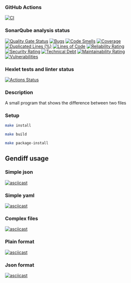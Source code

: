 ### GitHub Actions

[![CI](https://github.com/Coverfog/python-project-50/actions/workflows/ci.yml/badge.svg?branch=main)](https://github.com/Coverfog/python-project-50/actions/workflows/ci.yml)

### SonarQube analysis status

[![Quality Gate Status](https://sonarcloud.io/api/project_badges/measure?project=Coverfog_python-project-50&metric=alert_status)](https://sonarcloud.io/summary/new_code?id=Coverfog_python-project-50)
[![Bugs](https://sonarcloud.io/api/project_badges/measure?project=Coverfog_python-project-50&metric=bugs)](https://sonarcloud.io/summary/new_code?id=Coverfog_python-project-50)
[![Code Smells](https://sonarcloud.io/api/project_badges/measure?project=Coverfog_python-project-50&metric=code_smells)](https://sonarcloud.io/summary/new_code?id=Coverfog_python-project-50)
[![Coverage](https://sonarcloud.io/api/project_badges/measure?project=Coverfog_python-project-50&metric=coverage)](https://sonarcloud.io/summary/new_code?id=Coverfog_python-project-50)
[![Duplicated Lines (%)](https://sonarcloud.io/api/project_badges/measure?project=Coverfog_python-project-50&metric=duplicated_lines_density)](https://sonarcloud.io/summary/new_code?id=Coverfog_python-project-50)
[![Lines of Code](https://sonarcloud.io/api/project_badges/measure?project=Coverfog_python-project-50&metric=ncloc)](https://sonarcloud.io/summary/new_code?id=Coverfog_python-project-50)
[![Reliability Rating](https://sonarcloud.io/api/project_badges/measure?project=Coverfog_python-project-50&metric=reliability_rating)](https://sonarcloud.io/summary/new_code?id=Coverfog_python-project-50)
[![Security Rating](https://sonarcloud.io/api/project_badges/measure?project=Coverfog_python-project-50&metric=security_rating)](https://sonarcloud.io/summary/new_code?id=Coverfog_python-project-50)
[![Technical Debt](https://sonarcloud.io/api/project_badges/measure?project=Coverfog_python-project-50&metric=sqale_index)](https://sonarcloud.io/summary/new_code?id=Coverfog_python-project-50)
[![Maintainability Rating](https://sonarcloud.io/api/project_badges/measure?project=Coverfog_python-project-50&metric=sqale_rating)](https://sonarcloud.io/summary/new_code?id=Coverfog_python-project-50)
[![Vulnerabilities](https://sonarcloud.io/api/project_badges/measure?project=Coverfog_python-project-50&metric=vulnerabilities)](https://sonarcloud.io/summary/new_code?id=Coverfog_python-project-50)

### Hexlet tests and linter status

[![Actions Status](https://github.com/Coverfog/python-project-50/actions/workflows/hexlet-check.yml/badge.svg)](https://github.com/Coverfog/python-project-50/actions)

### Description

A small program that shows the difference between two files

### Setup

```bash
make install
```

```bash
make build
```

```bash
make package-install
```

## Gendiff usage

### Simple json

[![asciicast](https://asciinema.org/a/746747.svg)](https://asciinema.org/a/746747)

### Simple yaml

[![asciicast](https://asciinema.org/a/746748.svg)](https://asciinema.org/a/746748)

### Complex files

[![asciicast](https://asciinema.org/a/746751.svg)](https://asciinema.org/a/746751)

### Plain format

[![asciicast](https://asciinema.org/a/748885.svg)](https://asciinema.org/a/748885)

### Json format

[![asciicast](https://asciinema.org/a/749240.svg)](https://asciinema.org/a/749240)
